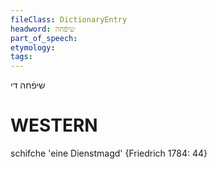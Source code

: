 ```yaml
---
fileClass: DictionaryEntry
headword: שיפֿחה
part_of_speech: 
etymology: 
tags: 
---
```

שיפֿחה
די

WESTERN
========

schifche 'eine Dienstmagd' {Friedrich 1784: 44}
